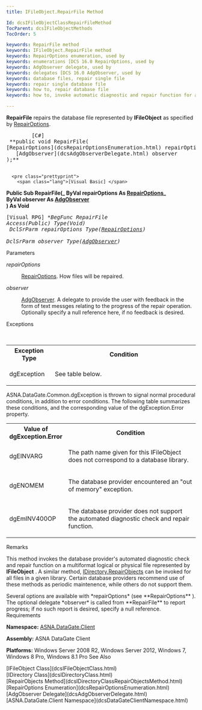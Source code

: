 ```yaml
---
title: IFileObject.RepairFile Method

Id: dcsIFileObjectClassRepairFileMethod
TocParent: dcsIFileObjectMethods
TocOrder: 5

keywords: RepairFile method
keywords: IFileObject.RepairFile method
keywords: RepairOptions enumeration, used by
keywords: enumerations [DCS 16.0 RepairOptions, used by
keywords: AdgObserver delegate, used by
keywords: delegates [DCS 16.0 AdgObserver, used by
keywords: database files, repair single file
keywords: repair single database file
keywords: how to, repair database file
keywords: how to, invoke automatic diagnostic and repair function for a file

---
```


**RepairFile** repairs the database file represented by **IFileObject** as specified by [RepairOptions](dcsRepairOptionsEnumeration.html).
<pre class="prettyprint">
        <span class="lang">[C#]</span>
 **public void RepairFile(<br />[RepairOptions](dcsRepairOptionsEnumeration.html) repairOptions,
   [AdgObserver](dcsAdgObserverDelegate.html) observer
);** 
      </pre>
      <pre class="prettyprint">
        <span class="lang">[Visual Basic] </span>
 **Public Sub RepairFile(_
   ByVal repairOptions As [RepairOptions](dcsRepairOptionsEnumeration.html)_<br />   ByVal observer As [AdgObserver](dcsAdgObserverDelegate.html)<br /> ) As Void** 
      </pre>
      <pre class="prettyprint">
        <span class="lang">[Visual RPG]</span>
 **BegFunc RepairFile Access(*Public) Type(Void)<br />   DclSrParm repairOptions Type([RepairOptions](dcsRepairOptionsEnumeration.html))<br />   DclSrParm observer Type([AdgObserver](dcsAdgObserverDelegate.html))** 
      </pre>

Parameters

<dl>
        <dt />
</dl>

*repairOptions* 
<dl>
        <dd>

[RepairOptions](dcsRepairOptionsEnumeration.html). How files will be repaired.
</dd>
        <dt />
</dl>

*observer* 
<dl>
        <dd>

[AdgObserver](dcsAdgObserverDelegate.html). A delegate to provide the user with feedback in the form of text messges relating to the progress of the repair operation. Optionally specify a null reference here, if no feedback is desired.
</dd>
</dl>

Exceptions

<br />

<table class="dtTABLE" id="table2" style="border-spacing: 0px; x-cell-content-align: Top" cellspacing="0" x-use-null-cells="x-use-null-cells">
          <colgroup span="1">
            <col span="1" style="WIDTH: 22.18%; font-weigth: bold" />
            <col span="1" style="WIDTH: 70%" />
          </colgroup>
          <tr>
            <th colspan="1" rowspan="1">
							Exception Type
						</th>
            <th colspan="1" rowspan="1">
							Condition
						</th>
          </tr>
          <tr>
            <td colspan="1" rowspan="1">

dgException 
</td>
            <td colspan="1" rowspan="1">

See table below. 
</td>
          </tr>
</table>

ASNA.DataGate.Common.dgException is thrown to signal normal procedural conditions, in addition to error conditions. The following table summarizes these conditions, and the corresponding value of the dgException.Error property.
<br />

<table class="dtTABLE" id="table3" style="border-spacing: 0px; x-cell-content-align: Top" cellspacing="0" x-use-null-cells="x-use-null-cells">
          <colgroup span="1">
            <col span="1" style="FONT-WEIGHT: bold; WIDTH: 20%" />
            <col span="1" style="WIDTH: 70%" />
          </colgroup>
          <tr>
            <th colspan="1" rowspan="1">
							Value of dgException.Error
						</th>
            <th colspan="1" rowspan="1">
							Condition
						</th>
          </tr>
          <tr>
            <td colspan="1" rowspan="1">

dgEINVARG 
</td>
            <td colspan="1" rowspan="1">

The path name given for this IFileObject does not correspond to a database library. 
</td>
          </tr>
          <tr>
            <td colspan="1" rowspan="1">

dgENOMEM 
</td>
            <td colspan="1" rowspan="1">

The database provider encountered an "out of memory" exception. 
</td>
          </tr>
          <tr>
            <td colspan="1" rowspan="1">

dgEmINV400OP
</td>
            <td colspan="1" rowspan="1">

The database provider does not support the automated diagnostic check and repair function.
</td>
          </tr>
</table>

Remarks

This method invokes the database provider's automated diagnostic check and repair function on a multiformat logical or physical file represented by **IFileObject** . A similar method, [IDirectory.RepairObjects](dcsIDirectoryClassRepairObjectsMethod.html) can be invoked for all files in a given library. Certain database providers recommend use of these methods as periodic maintenence, while others do not support them.

<p>Several options are available with *repairOptions* (see **RepairOptions** ). The optional delegate *observer* is called from **RepairFile** to report progress; if no such report is desired, specify a null reference.
Requirements

<span> **Namespace:** [ASNA.DataGate.Client](dcsDataGateClientNamespace.html) </span> 

<span> **Assembly:** ASNA DataGate Client</span> 

<span> **Platforms:** Windows Server 2008 R2, Windows Server 2012, Windows 7, Windows 8 Pro, Windows 8.1 Pro</span>
See Also

<dl />
      [IFileObject Class](dcsIFileObjectClass.html)
      <br />
      [IDirectory Class](dcsIDirectoryClass.html)
      <br />
      [RepairObjects Method](dcsIDirectoryClassRepairObjectsMethod.html)
      <br />
      [RepairOptions Enumeration](dcsRepairOptionsEnumeration.html)
      <br />
      [AdgObserver Delegate](dcsAdgObserverDelegate.html)
      <br />
      [ASNA.DataGate.Client Namespace](dcsDataGateClientNamespace.html)


